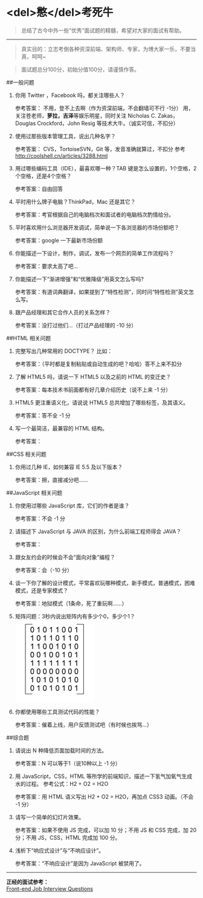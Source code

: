 # &lt;del&gt;<del>憋</del>&lt;/del&gt;考死牛

>总结了古今中外一些“优秀”面试题的精髓，希望对大家的面试有帮助。

-------------

>真实目的：立志考倒各种资深前端、架构师、专家，为博大家一乐，不要当真，呵呵~

>面试题总分100分，初始分值100分，请谨慎作答。

##一般问题

1.  你用 Twitter ，Facebook 吗，都关注哪些人？

    参考答案：
    不用，登不上去啊（作为资深前端，不会翻墙可不行 -1分）
    用，关注苍老师，**萝拉，吉泽**等娱乐明星，同时关注 Nicholas C. Zakas，Douglas Crockford，John Resig 等技术大牛。（诚实可信，不扣分）    
2.  使用过那些版本管理工具，说出几种名字？

    参考答案：
    CVS，TortoiseSVN，Git 等，发音准确就算过，不扣分
    参考 http://coolshell.cn/articles/3288.html     
3.  用过哪些编码工具（IDE），最喜欢哪一种？TAB 键是怎么设置的，1个空格，2个空格，还是4个空格？

    参考答案：自由回答
4.  平时用什么牌子电脑？ThinkPad，Mac 还是其它？

    参考答案：考官根据自己的电脑档次和面试者的电脑档次酌情给分。   
5.  平时喜欢用什么浏览器开发调试，简单说一下各浏览器的市场份额吧？

    参考答案：google 一下最新市场份额

6.  你能描述一下设计，制作，调试，发布一个网页的简单工作流程吗？

    参考答案：要求太高了吧...

7.  你能描述一下“渐进增强”和“优雅降级”用英文怎么写吗?

    参考答案：有道词典翻译，如果提到了“特性检测”，同时问“特性检测”英文怎么写。

8.  跟产品经理和其它合作人员的关系怎样？

    参考答案：没打过他们...（打过产品经理的 -10 分）


##HTML 相关问题

1.  完整写出几种常用的 DOCTYPE？
比如：<!DOCTYPE html PUBLIC "-//W3C//DTD XHTML 1.0 Transitional//EN" "http://www.w3.org/TR/xhtml1/DTD/xhtml1-transitional.dtd">

    参考答案：（平时都是复制粘贴或自动生成的吧？哈哈）答不上来不扣分

2.  了解 HTML5 吗，请说一下 HTML5 以及之前的 HTML 的变迁史？

    参考答案：每本技术书前面都有好几章介绍历史（说不上来 -1 分）

3.  HTML5 更注重语义化，请说说 HTML5 总共增加了哪些标签，及其语义。

    参考答案：答不全 -1 分

4.  写一个最简洁，最兼容的 HTML 结构。

    参考答案：<html></html>


##CSS 相关问题

1.  你用过几种 IE，如何兼容 IE 5.5 及以下版本？

    参考答案：擦，直接减分吧......


##JavaScript 相关问题

1.  你使用过哪些 JavaScript 库，它们的作者是谁？

    参考答案：不会 -1 分

2.  请描述下 JavaScript 与 JAVA 的区别，为什么前端工程师得会 JAVA？

    参考答案：

3.  跟女友约会的时候会不会“面向对象”编程？

    参考答案：会（-10 分）

4.  谈一下你了解的设计模式，平常喜欢玩哪种模式，新手模式，普通模式，困难模式，还是专家模式？

    参考答案：地狱模式（1条命，死了重玩啊......）

5.  矩阵问题：3秒内说出矩阵内有多少个0，多少个1？
    <img alt="矩阵" src="./matrix.png">

6.  你都使用哪些工具测试代码的性能？

    参考答案：催着上线，用户反馈测试吧（有时候也挨骂...）


##综合题

1.  请说出 N 种降低页面加载时间的方法。

    参考答案：N 可以等于1（说10种以上 -1 分）

2.  用 JavaScript，CSS，HTML 等所学的前端知识，描述一下氢气加氧气生成水的过程。
    参考公式：H2 + O2 = H2O

    参考答案：用 HTML 语义写出 H2 + O2 = H2O，再加点 CSS3 动画。（不会 -1 分）

3.  请写一个简单的幻灯片效果。

    参考答案：如果不使用 JS 完成，可以加 10 分；不用 JS 和 CSS 完成，加 20 分；不用 JS，CSS，HTML 完成加 100 分。

4.  浅析下“响应式设计”与“不响应设计”。

    参考答案：“不响应设计”是因为 JavaScript 被禁用了。

------------------------------------

**正经的面试参考：**    
[Front-end Job Interview Questions](https://github.com/darcyclarke/Front-end-Developer-Interview-Questions "Front-end Job Interview Questions")

